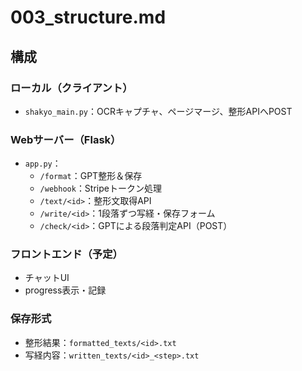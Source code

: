 # 003_structure.md

## 構成

### ローカル（クライアント）
- `shakyo_main.py`：OCRキャプチャ、ページマージ、整形APIへPOST

### Webサーバー（Flask）
- `app.py`：
  - `/format`：GPT整形＆保存
  - `/webhook`：Stripeトークン処理
  - `/text/<id>`：整形文取得API 
  - `/write/<id>`：1段落ずつ写経・保存フォーム 
  - `/check/<id>`：GPTによる段落判定API（POST）


### フロントエンド（予定）
- チャットUI
- progress表示・記録

### 保存形式
- 整形結果：`formatted_texts/<id>.txt`
- 写経内容：`written_texts/<id>_<step>.txt`

